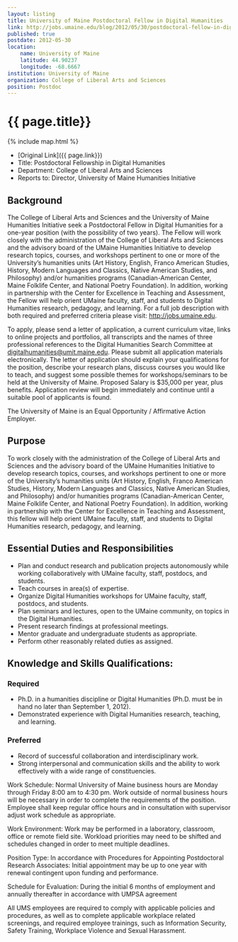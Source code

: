 ```yaml
---
layout: listing
title: University of Maine Postdoctoral Fellow in Digital Humanities
link: http://jobs.umaine.edu/blog/2012/05/30/postdoctoral-fellow-in-digital-humanities/
published: true
postdate: 2012-05-30
location:
    name: University of Maine
    latitude: 44.90237
    longitude: -68.6667
institution: University of Maine
organization: College of Liberal Arts and Sciences
position: Postdoc
---
```


# {{ page.title}}

{% include map.html %}



* [Original Link]({{ page.link}})
* Title: Postdoctoral Fellowship in Digital Humanities
* Department: College of Liberal Arts and Sciences
* Reports to: Director, University of Maine Humanities Initiative

## Background
The College of Liberal Arts and Sciences and the University of Maine Humanities Initiative seek a Postdoctoral Fellow in Digital Humanities for a one-year position (with the possibility of two years). The Fellow will work closely with the administration of the College of Liberal Arts and Sciences and the advisory board of the UMaine Humanities Initiative to develop research topics, courses, and workshops pertinent to one or more of the University’s humanities units (Art History, English, Franco American Studies, History, Modern Languages and Classics, Native American Studies, and Philosophy) and/or humanities programs (Canadian-American Center, Maine Folklife Center, and National Poetry Foundation). In addition, working in partnership with the Center for Excellence in Teaching and Assessment, the Fellow will help orient UMaine faculty, staff, and students to Digital Humanities research, pedagogy, and learning. For a full job description with both required and preferred criteria please visit:  http://jobs.umaine.edu.

To apply, please send a letter of application, a current curriculum vitae, links to online projects and portfolios, all transcripts and the names of three professional references to the Digital Humanities Search Committee at digitalhumanities@umit.maine.edu.  Please submit all application materials electronically. The letter of application should explain your qualifications for the position, describe your research plans, discuss courses you would like to teach, and suggest some possible themes for workshops/seminars to be held at the University of Maine. Proposed Salary is $35,000 per year, plus benefits.  Application review will begin immediately and continue until a suitable pool of applicants is found.

The University of Maine is an Equal Opportunity / Affirmative Action Employer.

## Purpose
To work closely with the administration of the College of Liberal Arts and Sciences and the advisory board of the UMaine Humanities Initiative to develop research topics, courses, and workshops pertinent to one or more of the University’s humanities units (Art History, English, Franco American Studies, History, Modern Languages and Classics, Native American Studies, and Philosophy) and/or humanities programs (Canadian-American Center, Maine Folklife Center, and National Poetry Foundation). In addition, working in partnership with the Center for Excellence in Teaching and Assessment, this fellow will help orient UMaine faculty, staff, and students to Digital Humanities research, pedagogy, and learning.

## Essential Duties and Responsibilities

* Plan and conduct research and publication projects autonomously while working collaboratively with UMaine faculty, staff, postdocs, and students.
* Teach courses in area(s) of expertise.
* Organize Digital Humanities workshops for UMaine faculty, staff, postdocs, and students.
* Plan seminars and lectures, open to the UMaine community, on topics in the Digital Humanities.
* Present research findings at professional meetings.
* Mentor graduate and undergraduate students as appropriate.
* Perform other reasonably related duties as assigned.

## Knowledge and Skills Qualifications:

### Required
* Ph.D. in a humanities discipline or Digital Humanities (Ph.D. must be in hand no later than September 1, 2012).
* Demonstrated experience with Digital Humanities research, teaching, and learning.

### Preferred

* Record of successful collaboration and interdisciplinary work.
* Strong interpersonal and communication skills and the ability to work effectively with a wide range of constituencies.

Work Schedule: Normal University of Maine business hours are Monday through Friday 8:00 am to 4:30 pm.  Work outside of normal business hours will be necessary in order to complete the requirements of the position. Employee shall keep regular office hours and in consultation with supervisor adjust work schedule as appropriate.

Work Environment: Work may be performed in a laboratory, classroom, office or remote field site.  Workload priorities may need to be shifted and schedules changed in order to meet multiple deadlines.

Position Type: In accordance with Procedures for Appointing Postdoctoral Research Associates: Initial appointment may be up to one year with renewal contingent upon funding and performance.

Schedule for Evaluation: During the initial 6 months of employment and annually thereafter in accordance with UMPSA agreement

All UMS employees are required to comply with applicable policies and procedures, as well as to complete applicable workplace related screenings, and required employee trainings, such as Information Security, Safety Training, Workplace Violence and Sexual Harassment.